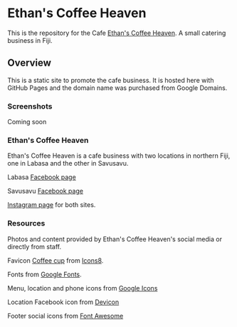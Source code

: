 # Ethan's Coffee Heaven

This is the repository for the Cafe [Ethan's Coffee Heaven](https://www.ethanscoffeeheaven.com). A small catering business in Fiji.

## Overview

This is a static site to promote the cafe business. It is hosted here with GitHub Pages and the domain name was purchased from Google Domains.

### Screenshots

Coming soon

<!-- ![desktop view](./images/screenshot-desktop.png)
![mobile and tablet view](./images/screenshot-mobile.png)) -->

### Ethan's Coffee Heaven

Ethan's Coffee Heaven is a cafe business with two locations in northern Fiji, one in Labasa and the other in Savusavu.

Labasa [Facebook page](https://www.facebook.com/ethanscoffee/)

Savusavu [Facebook page](https://www.facebook.com/profile.php?id=100064196137922)

[Instagram page](https://www.instagram.com/ethanscoffeeheaven/) for both sites.

### Resources

Photos and content provided by Ethan's Coffee Heaven's social media or directly from staff.

Favicon [Coffee cup](https://icons8.com/icon/35901/coffee) from [Icons8](https://icons8.com).

Fonts from [Google Fonts](https://developers.google.com/fonts).

Menu, location and phone icons from [Google Icons](https://fonts.google.com/icons)

Location Facebook icon from [Devicon](https://devicon.dev/)

Footer social icons from [Font Awesome](https://fontawesome.com/)
